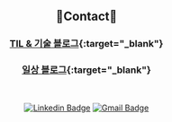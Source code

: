 <div align='center'>
 
 ## :wave:Contact:wave:
 
 
 ### [**TIL & 기술 블로그**](https://giwonn.github.io/TIL/){:target="_blank"}
 
 
 ### [**일상 블로그**](https://l4279625.tistory.com){:target="_blank"}
 
 <br>
 
 [![Linkedin Badge](https://img.shields.io/badge/-LinkedIn-blue?style=flat-square&logo=Linkedin&logoColor=white&link=https://www.linkedin.com/in/giwon-lim-7b3847191/)](https://www.linkedin.com/in/giwon-lim-7b3847191/)
 [![Gmail Badge](https://img.shields.io/badge/Gmail-d14836?style=flat-square&logo=Gmail&logoColor=white&link=mailto:giwon.dev@gmail.com)](mailto:giwon.dev@gmail.com)
 
</div>
